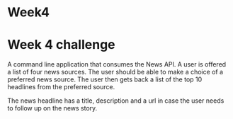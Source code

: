 # Week4
# Week 4 challenge

A command line application that consumes the News API. A user is offered a list of four news sources. The user should be able to make a choice of a preferred news source. The user then gets back a list of the top 10 headlines from the preferred source.

The news headline has a title, description and a url in case the user needs to follow up on the news story.
